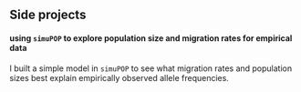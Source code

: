 ## Side projects

#### using ``simuPOP`` to explore population size and migration rates for empirical data

I built a simple model in ``simuPOP`` to see what migration rates and population sizes best explain empirically observed allele frequencies. 


